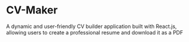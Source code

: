 # CV-Maker
A dynamic and user-friendly CV builder application built with React.js, allowing users to create a professional resume and download it as a PDF
